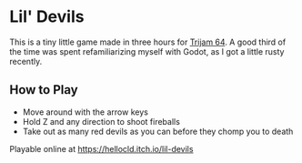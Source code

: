 # Lil' Devils

This is a tiny little game made in three hours for [Trijam 64](https://itch.io/jam/trijam-64). A good third of the time was spent refamiliarizing myself with Godot, as I got a little rusty recently.

## How to Play

- Move around with the arrow keys
- Hold Z and any direction to shoot fireballs
- Take out as many red devils as you can before they chomp you to death

Playable online at https://hellocld.itch.io/lil-devils
